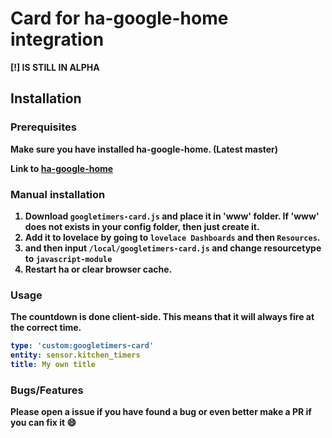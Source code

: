 # Card for ha-google-home integration

<b>[!] IS STILL IN ALPHA<b>

## Installation

### Prerequisites

Make sure you have installed ha-google-home. (Latest master)

Link to [ha-google-home](https://github.com/leikoilja/ha-google-home)

### Manual installation

1. Download `googletimers-card.js` and place it in 'www' folder. If 'www' does not exists in your config folder, then just create it.
2. Add it to lovelace by going to `lovelace Dashboards` and then `Resources`.
3. and then input `/local/googletimers-card.js` and change resourcetype to `javascript-module`
4. Restart ha or clear browser cache.

### Usage

The countdown is done client-side. This means that it will always fire at the correct time.

```yaml
type: 'custom:googletimers-card'
entity: sensor.kitchen_timers
title: My own title
```

### Bugs/Features

Please open a issue if you have found a bug or even better make a PR if you can fix it :smile:
